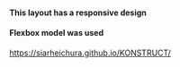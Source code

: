 #### This layout has a responsive design
#### Flexbox model was used

https://siarheichura.github.io/KONSTRUCT/
